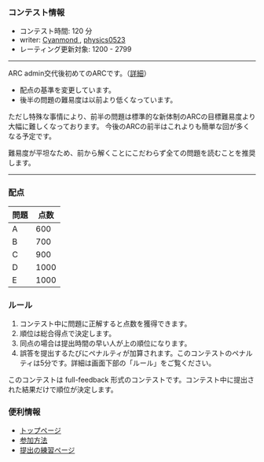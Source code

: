 
<div>

<span>

<span>

### **コンテスト情報**

<section>

<ul>

<li>
コンテスト時間: 120 分
</li>

<li>
writer: <a href="https://atcoder.jp/contests/arc184/users/Cyanmond">
<span>
Cyanmond
</span>
</a>, <a href="https://atcoder.jp/contests/arc184/users/physics0523">
<span>
physics0523
</span>
</a>
</li>

<li>
レーティング更新対象: 
<span>
1200
</span>
- 
<span>
2799
</span>

</li>

</ul>

---

<p>
ARC admin交代後初めてのARCです。（<a href="https://atcoder.jp/posts/1280">詳細</a>）
</p>

<ul>

<li>
配点の基準を変更しています。
</li>

<li>
後半の問題の難易度は以前より低くなっています。
</li>

</ul>

<p>
ただし特殊な事情により、前半の問題は標準的な新体制のARCの目標難易度より大幅に難しくなっております。


<span>
今後のARCの前半はこれよりも簡単な回が多くなる予定です。
</span>

</p>

<p>
難易度が平坦なため、前から解くことにこだわらず全ての問題を読むことを推奨します。
</p>

---

</section>

### **配点**

<section>

<div>

<div>

<table>

<thead>

<tr>

<th>
問題
</th>

<th>
点数
</th>

</tr>

</thead>

<tbody>

<tr>

<td>
A
</td>

<td>
600
</td>

</tr>

<tr>

<td>
B
</td>

<td>
700
</td>

</tr>

<tr>

<td>
C
</td>

<td>
900
</td>

</tr>

<tr>

<td>
D
</td>

<td>
1000
</td>

</tr>

<tr>

<td>
E
</td>

<td>
1000
</td>

</tr>

</tbody>

</table>

</div>

</div>

</section>

### **ルール**

<section>

<ol>

<li>
コンテスト中に問題に正解すると点数を獲得できます。
</li>

<li>
順位は総合得点で決定します。
</li>

<li>
同点の場合は提出時間の早い人が上の順位になります。
</li>

<li>
誤答を提出するたびにペナルティが加算されます。このコンテストのペナルティは5分です。詳細は画面下部の「ルール」をご覧ください。
</li>

</ol>

<p>
このコンテストは full-feedback 形式のコンテストです。コンテスト中に提出された結果だけで順位が決定します。
      
</p>

</section>

### **便利情報**

<ul>

<li>
<a href="https://atcoder.jp/">トップページ</a>
</li>

<li>
<a href="https://atcoder.jp/post/37">参加方法</a>
</li>

<li>
<a href="https://atcoder.jp/contests/practice">提出の練習ページ</a>
</li>

</ul>

</span>

</span>

</div>
